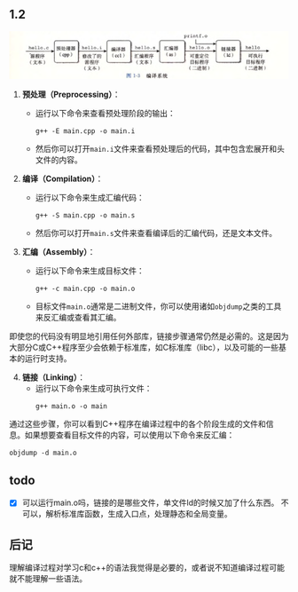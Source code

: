 ## 1.2
![alt text](img/image.png)
1. **预处理（Preprocessing）**：
   - 运行以下命令来查看预处理阶段的输出：
     ```
     g++ -E main.cpp -o main.i
     ```
   - 然后你可以打开`main.i`文件来查看预处理后的代码，其中包含宏展开和头文件的内容。

2. **编译（Compilation）**：
   - 运行以下命令来生成汇编代码：
     ```
     g++ -S main.cpp -o main.s
     ```
   - 然后你可以打开`main.s`文件来查看编译后的汇编代码，还是文本文件。

3. **汇编（Assembly）**：
   - 运行以下命令来生成目标文件：
     ```
     g++ -c main.cpp -o main.o
     ```
   - 目标文件`main.o`通常是二进制文件，你可以使用诸如`objdump`之类的工具来反汇编或查看其汇编。
   
即使您的代码没有明显地引用任何外部库，链接步骤通常仍然是必需的。这是因为大部分C或C++程序至少会依赖于标准库，如C标准库（libc），以及可能的一些基本的运行时支持。

4. **链接（Linking）**：
   - 运行以下命令来生成可执行文件：
     ```
     g++ main.o -o main
     ```
     
通过这些步骤，你可以看到C++程序在编译过程中的各个阶段生成的文件和信息。如果想要查看目标文件的内容，可以使用以下命令来反汇编：

```
objdump -d main.o
```

## todo
- [x] 可以运行main.o吗，链接的是哪些文件，单文件ld的时候又加了什么东西。
    不可以，解析标准库函数，生成入口点，处理静态和全局变量。

## 后记
理解编译过程对学习c和c++的语法我觉得是必要的，或者说不知道编译过程可能就不能理解一些语法。